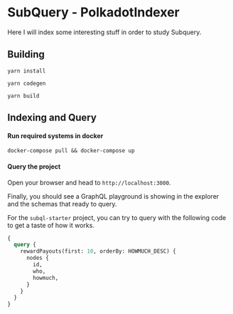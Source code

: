 # SubQuery - PolkadotIndexer

Here I will index some interesting stuff in order to study Subquery.

## Building

```
yarn install
```

```
yarn codegen
```

```
yarn build
```

## Indexing and Query

#### Run required systems in docker

```
docker-compose pull && docker-compose up
```

#### Query the project

Open your browser and head to `http://localhost:3000`.

Finally, you should see a GraphQL playground is showing in the explorer and the schemas that ready to query.

For the `subql-starter` project, you can try to query with the following code to get a taste of how it works.

```graphql
{
  query {
  	rewardPayouts(first: 10, orderBy: HOWMUCH_DESC) {
      nodes {
        id,
        who,
        howmuch,
      }
    }
  }
}
```
